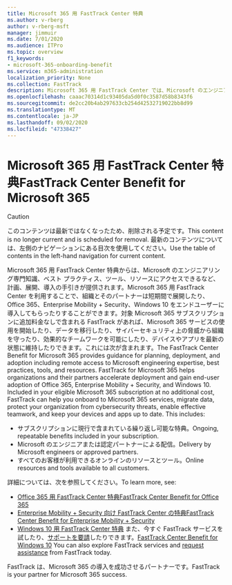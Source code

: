 ```yaml
---
title: Microsoft 365 用 FastTrack Center 特典
ms.author: v-rberg
author: v-rberg-msft
manager: jimmuir
ms.date: 7/01/2020
ms.audience: ITPro
ms.topic: overview
f1_keywords:
- microsoft-365-onboarding-benefit
ms.service: m365-administration
localization_priority: None
ms.collection: FastTrack
description: Microsoft 365 用 FastTrack Center では、Microsoft のエンジニアリング専門知識、ベスト プラクティス、ツール、リソースにアクセスできるなど、計画、展開、導入の手引きが提供されます。Microsoft 365 用 FastTrack Center を利用することで、組織とそのパートナーは短期間で展開したり、Office 365、Windows 10、Enterprise Mobility + Security をエンドユーザーに導入してもらったりすることができます。
ms.openlocfilehash: caaac70314d1c93405da5d0f0c3587d58b8343f6
ms.sourcegitcommit: de2cc20b4ab297633cb254d42532719022bb8d99
ms.translationtype: MT
ms.contentlocale: ja-JP
ms.lasthandoff: 09/02/2020
ms.locfileid: "47338427"
---
```

# <a name="fasttrack-center-benefit-for-microsoft-365"></a><span data-ttu-id="b8a4a-104">Microsoft 365 用 FastTrack Center 特典</span><span class="sxs-lookup"><span data-stu-id="b8a4a-104">FastTrack Center Benefit for Microsoft 365</span></span>

> [!CAUTION]
> <span data-ttu-id="b8a4a-105">このコンテンツは最新ではなくなったため、削除される予定です。</span><span class="sxs-lookup"><span data-stu-id="b8a4a-105">This content is no longer current and is scheduled for removal.</span></span> <span data-ttu-id="b8a4a-106">最新のコンテンツについては、左側のナビゲーションにある目次を使用してください。</span><span class="sxs-lookup"><span data-stu-id="b8a4a-106">Use the table of contents in the left-hand navigation for current content.</span></span>

<span data-ttu-id="b8a4a-p103">Microsoft 365 用 FastTrack Center 特典からは、Microsoft のエンジニアリング専門知識、ベスト プラクティス、ツール、リソースにアクセスできるなど、計画、展開、導入の手引きが提供されます。Microsoft 365 用 FastTrack Center を利用することで、組織とそのパートナーは短期間で展開したり、Office 365、Enterprise Mobility + Security、Windows 10 をエンドユーザーに導入してもらったりすることができます。対象 Microsoft 365 サブスクリプションに追加料金なしで含まれる FastTrack があれば、Microsoft 365 サービスの使用を開始したり、データを移行したり、サイバーセキュリティ上の脅威から組織を守ったり、効果的なチームワークを可能にしたり、デバイスやアプリを最新の状態に維持したりできます。これには次が含まれます。</span><span class="sxs-lookup"><span data-stu-id="b8a4a-p103">The FastTrack Center Benefit for Microsoft 365 provides guidance for planning, deployment, and adoption including remote access to Microsoft engineering expertise, best practices, tools, and resources. FastTrack for Microsoft 365 helps organizations and their partners accelerate deployment and gain end-user adoption of Office 365, Enterprise Mobility + Security, and Windows 10. Included in your eligible Microsoft 365 subscription at no additional cost, FastTrack can help you onboard to Microsoft 365 services, migrate data, protect your organization from cybersecurity threats, enable effective teamwork, and keep your devices and apps up to date. This includes:</span></span>

- <span data-ttu-id="b8a4a-111">サブスクリプションに現行で含まれている繰り返し可能な特典。</span><span class="sxs-lookup"><span data-stu-id="b8a4a-111">Ongoing, repeatable benefits included in your subscription.</span></span>
- <span data-ttu-id="b8a4a-112">Microsoft のエンジニアまたは認定パートナーによる配信。</span><span class="sxs-lookup"><span data-stu-id="b8a4a-112">Delivery by Microsoft engineers or approved partners.</span></span>
- <span data-ttu-id="b8a4a-113">すべてのお客様が利用できるオンラインのリソースとツール。</span><span class="sxs-lookup"><span data-stu-id="b8a4a-113">Online resources and tools available to all customers.</span></span>
  
<span data-ttu-id="b8a4a-114">詳細については、次を参照してください。</span><span class="sxs-lookup"><span data-stu-id="b8a4a-114">To learn more, see:</span></span>

- [<span data-ttu-id="b8a4a-115">Office 365 用 FastTrack Center 特典</span><span class="sxs-lookup"><span data-stu-id="b8a4a-115">FastTrack Center Benefit for Office 365</span></span>](O365-fasttrack-benefit-for-office-365.md) 
- [<span data-ttu-id="b8a4a-116">Enterprise Mobility + Security 向け FastTrack Center の特典</span><span class="sxs-lookup"><span data-stu-id="b8a4a-116">FastTrack Center Benefit for Enterprise Mobility + Security</span></span>](EMS-fasttrack-benefit-for-EMS.md)
- <span data-ttu-id="b8a4a-117">[Windows 10 用 FastTrack Center 特典](Win-10-fasttrack-benefit-for-Windows-10.md) また、今すぐ FastTrack サービスを試したり、[サポートを要請](https://go.microsoft.com/fwlink/p/?LinkId=2003903)したりできます。</span><span class="sxs-lookup"><span data-stu-id="b8a4a-117">[FastTrack Center Benefit for Windows 10](Win-10-fasttrack-benefit-for-Windows-10.md) You can also explore FastTrack services and [request assistance](https://go.microsoft.com/fwlink/p/?LinkId=2003903) from FastTrack today.</span></span>

<span data-ttu-id="b8a4a-118">FastTrack は、Microsoft 365 の導入を成功させるパートナーです。</span><span class="sxs-lookup"><span data-stu-id="b8a4a-118">FastTrack is your partner for Microsoft 365 success.</span></span>
  